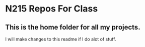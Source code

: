 # N215 Repos For Class

## This is the home folder for all my projects.


I will make changes to this readme if I do alot of stuff.
